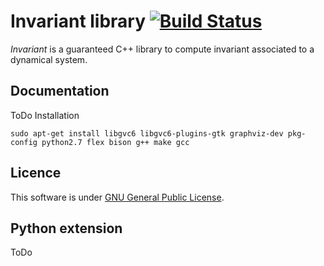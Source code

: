 # Invariant library [![Build Status](https://travis-ci.com/ThomasLeMezo/invariant-lib.svg?token=7MJCVqaTjrQSyfdwcBiM&branch=master)](https://travis-ci.com/ThomasLeMezo/invariant-lib)

*Invariant* is a guaranteed C++ library to compute invariant associated to a dynamical system.


Documentation
-------------

ToDo
Installation

```{r, engine='bash'}
sudo apt-get install libgvc6 libgvc6-plugins-gtk graphviz-dev pkg-config python2.7 flex bison g++ make gcc
```

Licence
-------

This software is under [GNU General Public License](https://www.gnu.org/copyleft/gpl.html).

Python extension
----------------

ToDo
